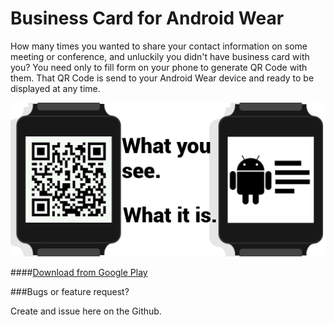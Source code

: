 Business Card for Android Wear
================

How many times you wanted to share your contact information on some meeting or conference, and unluckily you didn't have business card with you?
You need only to fill form on your phone to generate QR Code with them. That QR Code is send to your Android Wear device and ready to be displayed at any time.

![Business Card](https://raw.githubusercontent.com/tajchert/WearBusinessCard/master/screenshots/promo_top.png "Business Card")



####[Download from Google Play](https://play.google.com/store/apps/details?id=pl.tajchert.businesscardwear)


###Bugs or feature request?

Create and issue here on the Github.
